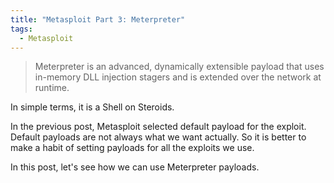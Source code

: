 ```yaml
---
title: "Metasploit Part 3: Meterpreter"
tags:
  - Metasploit
---
```

> Meterpreter is an advanced, dynamically extensible payload that uses in-memory DLL injection stagers and is extended over the network at runtime.

In simple terms, it is a Shell on Steroids.

In the previous post, Metasploit selected default payload for the exploit. Default payloads are not always what we want actually. So it is better to make a habit of setting payloads for all the exploits we use.

In this post, let's see how we can use Meterpreter payloads.
